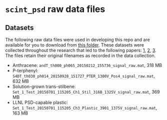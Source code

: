 # `scint_psd` raw data files

Datasets
--------
The following raw data files were used in developing this repo and are available for you to download from [this folder](https://umich.box.com/v/scint-psd-repo-datar). These datasets were collected throughout the research that led to the following papers: [1](https://ieeexplore.ieee.org/document/7465791/), [2](https://www.sciencedirect.com/science/article/pii/S0168900216311342?via%3Dihub), [3](https://ieeexplore.ieee.org/document/8353858/). The files retain their original filenames as recorded in the data collection.   
* Anthracene: `andT_th000_ph065_20150212_155736_signal_raw.mat`, 318 MB  
* P-terphenyl:  `S4DT_th030_ph014_20150928_151727_PTER_1300V_Pos4_signal_raw.mat`, 632 MB  
* Solution-grown trans-stilbene:  `Set_1_Test_20150701_115205_Ch1_Stil_316B_1325V_signal_raw.mat`, 369 MB  
* LLNL PSD-capable plastic:  `Set_1_Test_20150701_115205_Ch3_Plastic_3901_1375V_signal_raw.mat`, 163 MB
